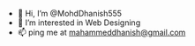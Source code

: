 - 👋 Hi, I’m @MohdDhanish555
- 👀 I’m interested in Web Designing
- 📫 ping me at mahammeddhanish@gmail.com

<!---
MohdDhanish555/MohdDhanish555 is a ✨ special ✨ repository because its `README.md` (this file) appears on your GitHub profile.
You can click the Preview link to take a look at your changes.
--->
